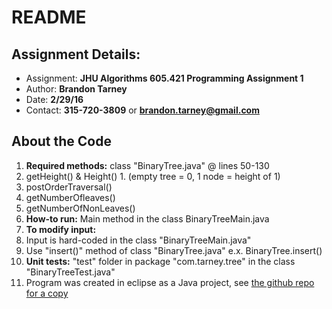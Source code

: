 # README

## Assignment Details:
- Assignment: **JHU Algorithms 605.421 Programming Assignment 1**
- Author: **Brandon Tarney**
- Date: **2/29/16**
- Contact: **315-720-3809** or **brandon.tarney@gmail.com**

## About the Code
1. **Required methods:** class "BinaryTree.java" @ lines 50-130
  1. getHeight() & Height()
    1. (empty tree = 0, 1 node = height of 1)
  2. postOrderTraversal()
  3. getNumberOfleaves()
  4. getNumberOfNonLeaves()
2. **How-to run:** Main method in the class BinaryTreeMain.java
3. **To modify input:**
  1. Input is hard-coded in the class "BinaryTreeMain.java"
  2. Use "insert()" method of class "BinaryTree.java" e.x. BinaryTree.insert()
4. **Unit tests:** "test" folder in package "com.tarney.tree" in the class "BinaryTreeTest.java"
5. Program was created in eclipse as a Java project, see [the github repo for a copy](https://github.com/1amBulletproof/Alg_PA1)
